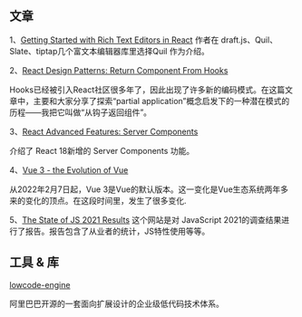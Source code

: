 ## 文章
1、[Getting Started with Rich Text Editors in React](https://blog.bitsrc.io/getting-started-with-rich-text-editors-in-react-aeb7112c68d5)
作者在 draft.js、Quil、Slate、tiptap几个富文本编辑器库里选择Quil 作为介绍。

2、[React Design Patterns: Return Component From Hooks](https://blog.bitsrc.io/new-react-design-pattern-return-component-from-hooks-79215c3eac00)

Hooks已经被引入React社区很多年了，因此出现了许多新的编码模式。在这篇文章中，主要和大家分享了探索“partial application”概念启发下的一种潜在模式的历程——我把它叫做“从钩子返回组件”。


3、[React Advanced Features: Server Components](https://blog.bitsrc.io/react-advanced-features-server-components-9c9e44a19f79)

介绍了 React 18新增的 Server Components 功能。

4、[Vue 3 - the Evolution of Vue](https://blog.openreplay.com/vue-3-the-evolution-of-vue)

从2022年2月7日起，Vue 3是Vue的默认版本。这一变化是Vue生态系统两年多来的变化的顶点。在这段时间里，发生了很多变化.

5、[The State of JS 2021 Results](https://2021.stateofjs.com/zh-Hans/)
这个网站是对 JavaScript 2021的调查结果进行了报告。报告包含了从业者的统计，JS特性使用等等。

## 工具 & 库

[lowcode-engine](https://github.com/alibaba/lowcode-engine)

阿里巴巴开源的一套面向扩展设计的企业级低代码技术体系。

